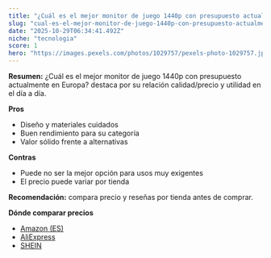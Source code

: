 ```yaml
---
title: "¿Cuál es el mejor monitor de juego 1440p con presupuesto actualmente en Europa?"
slug: "cual-es-el-mejor-monitor-de-juego-1440p-con-presupuesto-actualmente-en-europa"
date: "2025-10-29T06:34:41.492Z"
niche: "tecnologia"
score: 1
hero: "https://images.pexels.com/photos/1029757/pexels-photo-1029757.jpeg?auto=compress&cs=tinysrgb&fit=crop&h=627&w=1200&auto=compress&cs=tinysrgb&w=1200&h=675&fit=crop"
---
```


**Resumen:** ¿Cuál es el mejor monitor de juego 1440p con presupuesto actualmente en Europa? destaca por su relación calidad/precio y utilidad en el día a día.

**Pros**
- Diseño y materiales cuidados
- Buen rendimiento para su categoría
- Valor sólido frente a alternativas

**Contras**
- Puede no ser la mejor opción para usos muy exigentes
- El precio puede variar por tienda

**Recomendación:** compara precio y reseñas por tienda antes de comprar.

**Dónde comparar precios**
- [Amazon (ES)](https://www.amazon.es/s?k=%C2%BFCu%C3%A1l%20es%20el%20mejor%20monitor%20de%20juego%201440p%20con%20presupuesto%20actualmente%20en%20Europa%3F&tag=teknovashop25-21)
- [AliExpress](https://www.aliexpress.com/wholesale?SearchText=%C2%BFCu%C3%A1l%20es%20el%20mejor%20monitor%20de%20juego%201440p%20con%20presupuesto%20actualmente%20en%20Europa%3F)
- [SHEIN](https://www.shein.com/pdsearch/%C2%BFCu%C3%A1l%20es%20el%20mejor%20monitor%20de%20juego%201440p%20con%20presupuesto%20actualmente%20en%20Europa%3F)